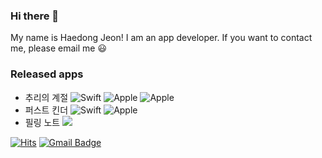 ### Hi there 👋 
My name is Haedong Jeon! I am an app developer. If you want to contact me, please email me 😃
### Released apps       
* 추리의 계절 ![Swift](https://img.shields.io/badge/-Swift-gray?logo=swift) ![Apple](https://img.shields.io/badge/-iPhone-black?logo=apple) ![Apple](https://img.shields.io/badge/-iPad-black?logo=apple)                           
* 퍼스트 킨더 ![Swift](https://img.shields.io/badge/-Swift-gray?logo=swift) ![Apple](https://img.shields.io/badge/-iPhone-black?logo=apple)
* 필링 노트  <img src="https://img.shields.io/badge/Flutter?&logo=Flutter"/>

[![Hits](https://hits.seeyoufarm.com/api/count/incr/badge.svg?url=https%3A%2F%2Fgithub.com%2FHaedong-Jeon%2FHaedong-Jeon&count_bg=%233DA1C8&title_bg=%23555555&icon=&icon_color=%23E7E7E7&title=hits&edge_flat=false)](https://hits.seeyoufarm.com)   [![Gmail Badge](https://img.shields.io/badge/Gmail-d14836?style=flat-square&logo=Gmail&logoColor=white&link=mailto:goehd2538@gmail.com)](mailto:goehd2538@gmail.com)

